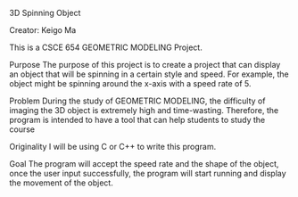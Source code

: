 3D Spinning Object

Creator: Keigo Ma

This is a CSCE 654 GEOMETRIC MODELING Project. 

Purpose
The purpose of this project is to create a project that can display an object that will be spinning in a certain style and speed. 
For example, the object might be spinning around the x-axis with a speed rate of 5.

Problem
During the study of GEOMETRIC MODELING, the difficulty of imaging the 3D object is extremely high and time-wasting. Therefore, the program is intended to have a tool that can help students to study the course

Originality
I will be using C or C++ to write this program.

Goal
The program will accept the speed rate and the shape of the object, once the user input successfully, the program will start running and display the movement of the object.
